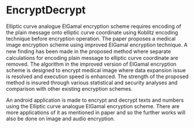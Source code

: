 # EncryptDecrypt
Elliptic curve analogue ElGamal encryption scheme requires encoding of the plain message onto
elliptic curve coordinate using Koblitz encoding technique before encryption operation.
The paper proposes a medical image encryption scheme using improved ElGamal encryption technique.
A new ﬁnding has been made in the proposed method where separate calculations for encoding plain message
to elliptic curve coordinate are removed. The algorithm in the improved version of ElGamal encryption scheme
is designed to encrypt medical image where data expansion issue is resolved and execution speed is enhanced. 
The strength of the proposed method is insured through various statistical and security analyses and comparison with other
existing encryption schemes.

An android application is made to encrypt and decrypt texts and numbers using the Elliptic curve analogue ElGamal encryption scheme. There are more applications of it as mentioned in paper and so the further works will also be done on image and audio encryption.
